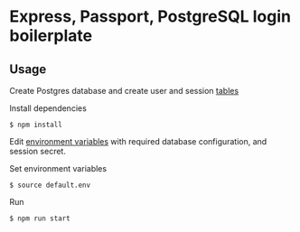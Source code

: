 # Express, Passport, PostgreSQL login boilerplate

## Usage
Create Postgres database and create user and session [tables](database/tables.sql)

Install dependencies
```
$ npm install
```
Edit [environment variables](default.env) with required database configuration, and session secret.

Set environment variables
```
$ source default.env
```

Run
```
$ npm run start
```
